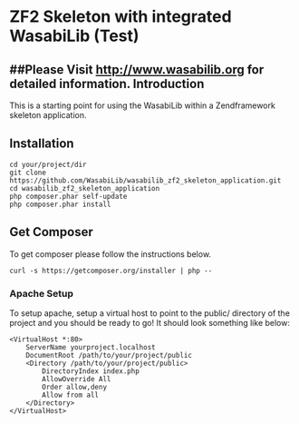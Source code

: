 ZF2 Skeleton with integrated WasabiLib (Test)
=======================
##Please Visit http://www.wasabilib.org for detailed information.
Introduction
------------
This is a starting point for using the WasabiLib within a Zendframework skeleton application.

Installation
------------
    cd your/project/dir
    git clone https://github.com/WasabiLib/wasabilib_zf2_skeleton_application.git
    cd wasabilib_zf2_skeleton_application
    php composer.phar self-update
    php composer.phar install

Get Composer
----------------------------
To get composer please follow the instructions below.

    curl -s https://getcomposer.org/installer | php --

### Apache Setup

To setup apache, setup a virtual host to point to the public/ directory of the
project and you should be ready to go! It should look something like below:

    <VirtualHost *:80>
        ServerName yourproject.localhost
        DocumentRoot /path/to/your/project/public
        <Directory /path/to/your/project/public>
            DirectoryIndex index.php
            AllowOverride All
            Order allow,deny
            Allow from all
        </Directory>
    </VirtualHost>
